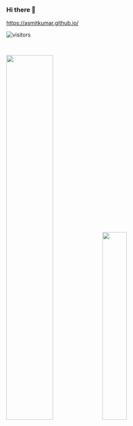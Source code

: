 ### Hi there 👋

<!--
**Asmitkumar/asmitkumar** is a ✨ _special_ ✨ repository because its `README.md` (this file) appears on your GitHub profile.

Here are some ideas to get you started:

- 🔭 I’m currently working on ...
- 🌱 I’m currently learning ...
- 👯 I’m looking to collaborate on ...
- 🤔 I’m looking for help with ...
- 💬 Ask me about ...
- 📫 How to reach me: ...
- 😄 Pronouns: ...
- ⚡ Fun fact: ...
-->

https://asmitkumar.github.io/

![visitors](https://visitor-badge.laobi.icu/badge?page_id=Asmitkumar.Asmitkumar)

<br/>
<p align="left">
  <img width="49.5%" src="http://github-readme-streak-stats.herokuapp.com?user=asmitkumar&theme=dark&background=000000)](https://git.io/streak-stats" />
    <img width="35.5%" src="https://github-readme-stats.vercel.app/api/top-langs/?username=asmitkumar&layout=compact&theme=vision-friendly-dark)](https://github.com/anuraghazra/github-readme-stats" />
</p>
